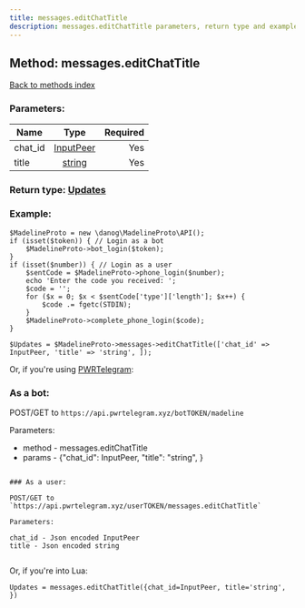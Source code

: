```yaml
---
title: messages.editChatTitle
description: messages.editChatTitle parameters, return type and example
---
```

## Method: messages.editChatTitle  
[Back to methods index](index.md)


### Parameters:

| Name     |    Type       | Required |
|----------|:-------------:|---------:|
|chat\_id|[InputPeer](../types/InputPeer.md) | Yes|
|title|[string](../types/string.md) | Yes|


### Return type: [Updates](../types/Updates.md)

### Example:


```
$MadelineProto = new \danog\MadelineProto\API();
if (isset($token)) { // Login as a bot
    $MadelineProto->bot_login($token);
}
if (isset($number)) { // Login as a user
    $sentCode = $MadelineProto->phone_login($number);
    echo 'Enter the code you received: ';
    $code = '';
    for ($x = 0; $x < $sentCode['type']['length']; $x++) {
        $code .= fgetc(STDIN);
    }
    $MadelineProto->complete_phone_login($code);
}

$Updates = $MadelineProto->messages->editChatTitle(['chat_id' => InputPeer, 'title' => 'string', ]);
```

Or, if you're using [PWRTelegram](https://pwrtelegram.xyz):

### As a bot:

POST/GET to `https://api.pwrtelegram.xyz/botTOKEN/madeline`

Parameters:

* method - messages.editChatTitle
* params - {"chat_id": InputPeer, "title": "string", }

```

### As a user:

POST/GET to `https://api.pwrtelegram.xyz/userTOKEN/messages.editChatTitle`

Parameters:

chat_id - Json encoded InputPeer
title - Json encoded string


```

Or, if you're into Lua:

```
Updates = messages.editChatTitle({chat_id=InputPeer, title='string', })
```

